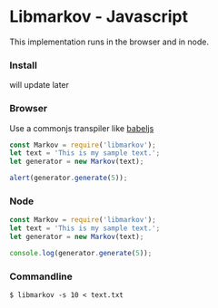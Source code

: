 # Libmarkov - Javascript

This implementation runs in the browser and in node.

### Install

will update later


### Browser

Use a commonjs transpiler like [babeljs](https://babeljs.io)

```js
const Markov = require('libmarkov');
let text = 'This is my sample text.';
let generator = new Markov(text);

alert(generator.generate(5));
```


### Node

```js
const Markov = require('libmarkov');
let text = 'This is my sample text.';
let generator = new Markov(text);

console.log(generator.generate(5));
```


### Commandline

```shell
$ libmarkov -s 10 < text.txt
```
